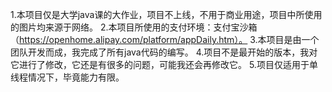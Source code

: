 1.本项目仅是大学java课的大作业，项目不上线，不用于商业用途，项目中所使用的图片均来源于网络。
2.本项目所使用的支付环境：支付宝沙箱（https://openhome.alipay.com/platform/appDaily.htm）。
3.本项目是由一个团队开发而成，我完成了所有java代码的编写。
4.项目不是最开始的版本，我对它进行了修改，它还是有很多的问题，可能我还会再修改它。
5.项目仅适用于单线程情况下，毕竟能力有限。

